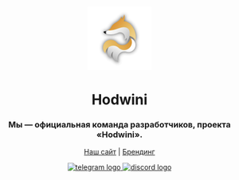 <div align="center">
  <img width="128" src="https://github.com/WeilRain/hodwini/blob/main/assets/img/IHL-3-S-_1_.webp"/>
  <h1>Hodwini</h1>
  <h3>Мы — официальная команда разработчиков, проекта «Hodwini».</h3>

  <a href="https://hodwini.net" target="_blank">Наш сайт</a> | <a href="https://github.com/Hodwini/branding" target="_blank">Брендинг</a></p>
</div>

  <div align="center">
  <a href="https://t.me/hodwini" target="_blank">
    <img src="https://img.shields.io/static/v1?message=Telegram&logo=telegram&label=&color=2CA5E0&logoColor=white&labelColor=&style=for-the-badge" height="40" alt="telegram logo"/>
  </a>
  <a href="https://discord.gg/eWYBcP9SXN" target="_blank">
    <img src="https://img.shields.io/static/v1?message=Discord&logo=discord&label=&color=7289DA&logoColor=white&labelColor=&style=for-the-badge" height="40" alt="discord logo"/>
</div>


